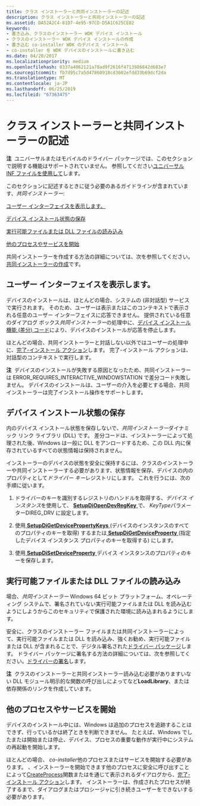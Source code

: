 ```yaml
---
title: クラス インストーラーと共同インストーラーの記述
description: クラス インストーラーと共同インストーラーの記述
ms.assetid: DA52A2C4-81D7-4e95-97CD-D5A1C625CE02
keywords:
- 書き込み、クラスのインストーラー WDK デバイス インストール
- クラスのインストーラー WDK デバイス インストールの作成
- 書き込む co-installer WDK のデバイス インストール
- co-installer を WDK デバイスのインストールに書き込む
ms.date: 04/20/2017
ms.localizationpriority: medium
ms.openlocfilehash: 0337a4062121a78ad9f2616f4713986842d683e7
ms.sourcegitcommit: fb7d95c7a5d47860918cd3602efdd33b69dcf2da
ms.translationtype: MT
ms.contentlocale: ja-JP
ms.lasthandoff: 06/25/2019
ms.locfileid: "67363475"
---
```

# <a name="writing-class-installers-and-co-installers"></a>クラス インストーラーと共同インストーラーの記述


**注**  ユニバーサルまたはモバイルのドライバー パッケージでは、このセクションで説明する機能はサポートされていません。 参照してください[ユニバーサル INF ファイルを使用して](using-a-universal-inf-file.md)します。

 

このセクションに記述するときに従う必要のあるガイドラインが含まれています、*共同インストーラー*:

[ユーザー インターフェイスを表示します。](#displaying-a-user-interface)

[デバイス インストール状態の保存](#saving-device-installation-state)

[実行可能ファイルまたは DLL ファイルの読み込み](#loading-executable-or-dll-files)

[他のプロセスやサービスを開始](#starting-other-processes-or-services)

共同インストーラーを作成する方法の詳細については、次を参照してください。[共同インストーラーの作成](writing-a-co-installer.md)です。

## <a name="displaying-a-user-interface"></a>ユーザー インターフェイスを表示します。


デバイスのインストールは、ほとんどの場合、システムの (非対話型) サービスで実行されます。 そのため、ユーザーは表示またはこのコンテキストで表示される任意のユーザー インターフェイスに応答できません。 提供されている任意のダイアログ ボックス*共同インストーラー*の処理中に、[デバイス インストール機能 (差分) コード](https://docs.microsoft.com/previous-versions/ff541307(v=vs.85))により、デバイスのインストールが応答を停止します。

ほとんどの場合、共同インストーラーと対話しない以外ではユーザーの処理中に、[完了-インストール アクション](finish-install-actions--windows-vista-and-later-.md)します。 完了-インストール アクションは、対話型のコンテキストで実行します。

**注**  デバイスのインストールが失敗する原因となったため、共同インストーラーは ERROR_REQUIRES_INTERACTIVE_WINDOWSTATION で差分コード失敗しません。 デバイスのインストールは、ユーザーの介入を必要とする場合、共同インストーラーは完了インストール操作をサポートします。

 

## <a name="saving-device-installation-state"></a>デバイス インストール状態の保存


内のデバイス インストール状態を保存しないで、*共同インストーラー*ダイナミック リンク ライブラリ (DLL) です。 差分コードは、インストーラーによって処理された後、Windows は一般に DLL をアンロードするため、この DLL 内に保存されているすべての状態情報は保持されません。

インストーラーのデバイスの状態を安全に保持するには、クラスのインストーラーや共同インストーラーする必要があります、状態情報を保存、デバイスの内のプロパティとして*ドライバー キー*レジストリにします。 これを行うには、次の手順に従います。

1.  ドライバーのキーを識別するレジストリのハンドルを取得する、*デバイス インスタンス*を使用して、 [ **SetupDiOpenDevRegKey** ](https://docs.microsoft.com/windows/desktop/api/setupapi/nf-setupapi-setupdiopendevregkey)で、 *KeyType*パラメーターDIREG_DRV に設定します。

2.  使用[ **SetupDiGetDevicePropertyKeys** ](https://docs.microsoft.com/windows/desktop/api/setupapi/nf-setupapi-setupdigetdevicepropertykeys) (デバイスのインスタンスのすべてのプロパティのキーを取得) するまたは[ **SetupDiGetDeviceProperty** ](https://docs.microsoft.com/windows/desktop/api/setupapi/nf-setupapi-setupdigetdevicepropertyw)(指定したデバイス インスタンス プロパティのキーを取得する) にします。

3.  使用[ **SetupDiSetDeviceProperty** ](https://docs.microsoft.com/windows/desktop/api/setupapi/nf-setupapi-setupdisetdevicepropertyw)デバイス インスタンスのプロパティのキーを保存します。

## <a name="loading-executable-or-dll-files"></a>実行可能ファイルまたは DLL ファイルの読み込み


場合、*共同インストーラー* Windows 64 ビット プラットフォーム、オペレーティング システムで、署名されていない実行可能ファイルまたは DLL を読み込むようにしようからこのセキュリティで保護された環境に読み込まれるようにします。

安全に、クラスのインストーラー ファイルまたは共同インストーラーによって、実行可能ファイルまたは DLL を読み込み、強くお勧め、実行可能ファイルまたは DLL が含まれることで、デジタル署名された[ドライバー パッケージ](driver-packages.md)します。 ドライバー パッケージに署名する方法の詳細については、次を参照してください。[ドライバーの署名](driver-signing.md)します。

**注**  クラスのインストーラーと共同インストーラー読み込む必要がありますいない DLL モジュール明示的な関数の呼び出しによってなど**LoadLibrary**、または依存関係のリンクを作成しています。

 

## <a name="starting-other-processes-or-services"></a>他のプロセスやサービスを開始


デバイスのインストール中には、Windows は追加のプロセスを追跡することはできず、行っているかは終了ときを判断できません。 たとえば、Windows でしたまたは開始または停止、デバイス、プロセスの重要な動作が実行中にシステムの再起動を開始します。

ほとんどの場合、 *co-installer*他のプロセスまたはサービスを開始する必要があります。 、インストーラーを開始できます他のプロセスに安全に呼び出すことによって[CreateProcess](https://go.microsoft.com/fwlink/p/?linkid=194524)関数またはを通じて表示されるダイアログから、[完了-インストール アクション](finish-install-actions--windows-vista-and-later-.md)します。 インストーラーは、作成されたプロセスが終了するまで、ダイアログまたはプロシージャに引き続きユーザーをできないする必要があります。

 

 





